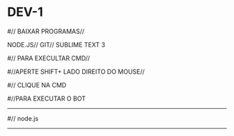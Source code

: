 # DEV-1
#// BAIXAR PROGRAMAS// 

 NODE.JS// GIT// SUBLIME TEXT 3

#// PARA EXECULTAR CMD//

#//APERTE SHIFT+ LADO DIREITO DO MOUSE//

#// CLIQUE NA CMD

#//PARA EXECUTAR O BOT
______________________________
#// node.js
______________________________
